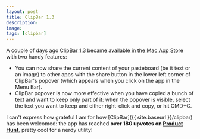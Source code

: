 ```yaml
---
layout: post
title: ClipBar 1.3
description:
image: 
tags: [clipbar]
---
```

A couple of days ago [ClipBar 1.3 became available in the Mac App Store](https://cdf1982.com/2020/11/24/my-new-app-clipbar.html) with two handy features:
- You can now share the current content of your pasteboard (be it text or an image) to other apps with the share button in the lower left corner of ClipBar's popover (which appears when you click on the app in the Menu Bar).
- ClipBar popover is now more effective when you have copied a bunch of text and want to keep only part of it: when the popover is visible, select the text you want to keep and either right-click and copy, or hit CMD+C.

I can't express how grateful I am for how [ClipBar]({{ site.baseurl }}/clipbar) has been welcomed: the app has reached **over 180 upvotes on [Product Hunt](https://www.producthunt.com/posts/clipbar)**, pretty cool for a nerdy utility!